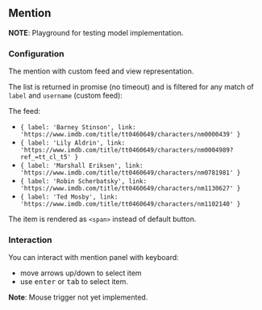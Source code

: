 ## Mention

**NOTE**: Playground for testing model implementation.

### Configuration

The mention with custom feed and view representation.

The list is returned in promise (no timeout) and is filtered for any match of `label` and `username` (custom feed):

The feed:
- `{ label: 'Barney Stinson', link: 'https://www.imdb.com/title/tt0460649/characters/nm0000439' }`
- `{ label: 'Lily Aldrin', link: 'https://www.imdb.com/title/tt0460649/characters/nm0004989?ref_=tt_cl_t5' }`
- `{ label: 'Marshall Eriksen', link: 'https://www.imdb.com/title/tt0460649/characters/nm0781981' }`
- `{ label: 'Robin Scherbatsky', link: 'https://www.imdb.com/title/tt0460649/characters/nm1130627' }`
- `{ label: 'Ted Mosby', link: 'https://www.imdb.com/title/tt0460649/characters/nm1102140' }`

The item is rendered as `<span>` instead of default button.

### Interaction

You can interact with mention panel with keyboard:

- move arrows up/down to select item
- use <kbd>enter</kbd> or <kbd>tab</kbd> to select item.

**Note**: Mouse trigger not yet implemented.
